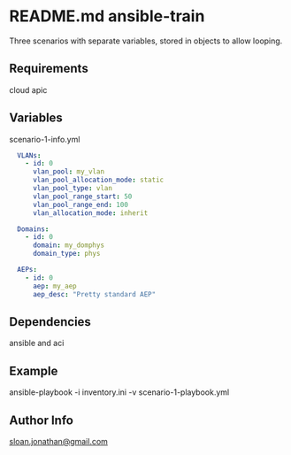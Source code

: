 # README.md ansible-train

Three scenarios with separate variables, stored in objects to allow looping.

## Requirements

cloud apic

## Variables

scenario-1-info.yml

``` yml
  VLANs:
    - id: 0
      vlan_pool: my_vlan
      vlan_pool_allocation_mode: static
      vlan_pool_type: vlan
      vlan_pool_range_start: 50
      vlan_pool_range_end: 100
      vlan_allocation_mode: inherit

  Domains:
    - id: 0
      domain: my_domphys
      domain_type: phys

  AEPs:
    - id: 0
      aep: my_aep
      aep_desc: "Pretty standard AEP"
```

## Dependencies

ansible and aci

## Example

ansible-playbook -i inventory.ini -v scenario-1-playbook.yml

## Author Info

sloan.jonathan@gmail.com
